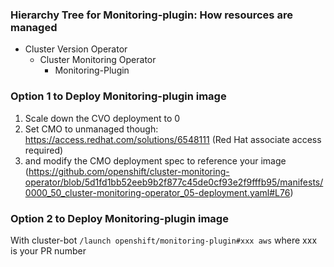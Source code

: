 ### Hierarchy Tree for Monitoring-plugin: How resources are managed 
* Cluster Version Operator 
    * Cluster Monitoring Operator 
        * Monitoring-Plugin

### Option 1 to Deploy Monitoring-plugin image 
1) Scale down the CVO deployment to 0 
2) Set CMO to unmanaged though: https://access.redhat.com/solutions/6548111 (Red Hat associate access required)
3) and modify the CMO deployment spec to reference your image (https://github.com/openshift/cluster-monitoring-operator/blob/5d1fd1bb52eeb9b2f877c45de0cf93e2f9fffb95/manifests/0000_50_cluster-monitoring-operator_05-deployment.yaml#L76)

### Option 2 to Deploy Monitoring-plugin image 
With cluster-bot  `/launch openshift/monitoring-plugin#xxx aws` where xxx is your PR number



